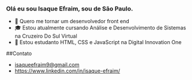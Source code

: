 ### Olá eu sou Isaque Efraim, sou de São Paulo.


- 🔭 Quero me tornar um desenvolvedor front end
- 🎓 Estou atualmente cursando Análise e Desenvolvimento de Sistemas na Cruzeiro Do Sul Virtual
- 🌱 Estou estudanto HTML, CSS e JavaScript na Digital Innovation One

##Contato
- isaqueefraim9@gmail.com
- https://www.linkedin.com/in/isaque-efraim/

